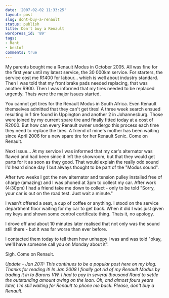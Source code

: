 ```yaml
---
date: '2007-02-02 11:33:25'
layout: post
slug: dont-buy-a-renault
status: publish
title: Don't buy a Renault
wordpress_id: '89'
tags:
- Rant
- bestof
comments: true
---
```


My parents bought me a Renault Modus in October 2005. All was fine for the first year until my latest service, the 30 000km service. For starters, the service cost me R1400 for labour... which is well about industry standard. Then I was told that my front brake pads needed replacing, that was another R900. Then I was informed that my tires needed to be replaced urgently. Thats were the major issues started.

You cannot get tires for the Renault Modus in South Africa. Even Renault themselves admitted that they can't get tires! A three week search ensued resulting in 1 tire found in Uppington and another 2 in Johannesburg. Those were joined by my current spare tire and finally fitted today at a cost of R2000. But how can every Renault owner undergo this process each time they need to replace the tires. A friend of mine's mother has been waiting since April 2006 for a new spare tire for her Renault Senic. Come on Renault.

Next issue... At my service I was informed that my car's alternator was flawed and had been since it left the showroom, but that they would get parts for it as soon as they good. That would explain the really odd sound I'd heard since day 1 but always thought to be part of the "Modus sound".

After two weeks I got the new alternator and tension pulley installed free of charge (amazing) and I was phoned at 3pm to collect my car. After work (4:30pm) I had a friend take me down to collect - only to be told "Sorry, your car is out on the road test. Just wait a minute."

I wasn't offered a seat, a cup of coffee or anything. I stood on the service department floor waiting for my car to get back. When it did I was just given my keys and shown some control certificate thing. Thats it, no apology.

I drove off and about 10 minutes later realised that not only was the sound still there - but it was far worse than ever before.

I contacted them today to tell them how unhappy I was and was told "okay, we'll have someone call you on Monday about it".

Sigh. Come on Renault.

_Update - Jan 2011: This continues to be a popular post here on my blog. Thanks for reading it! In Jan 2008 I finally got rid of my Renault Modus by trading it in to Barons VW. I had to pay in several thousand Rand to settle the outstanding amount owing on the loan. Oh, and almost fours years later, I'm still waiting for Renault to phone me back. Please, don't buy a Renault._

